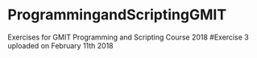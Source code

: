 # ProgrammingandScriptingGMIT
Exercises for GMIT Programming and Scripting Course 2018
  #Exercise 3 uploaded on February 11th 2018
